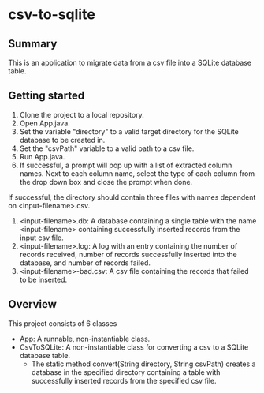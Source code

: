# csv-to-sqlite

## Summary
This is an application to migrate data from a csv file into a SQLite database table.

## Getting started
1) Clone the project to a local repository.
2) Open App.java.
3) Set the variable "directory" to a valid target directory for the SQLite database to be created in.
4) Set the "csvPath" variable to a valid path to a csv file.
5) Run App.java.
6) If successful, a prompt will pop up with a list of extracted column names. Next to each column name, select the type of each column from the drop down box and close the prompt when done.

If successful, the directory should contain three files with names dependent on \<input-filename\>.csv.
1) \<input-filename\>.db: A database containing a single table with the name \<input-filename\> containing successfully inserted records from the input csv file.
2) \<input-filename\>.log: A log with an entry containing the number of records received, number of records successfully inserted into the database, and number of records failed.
3) \<input-filename\>-bad.csv: A csv file containing the records that failed to be inserted.

## Overview
This project consists of 6 classes
- App: A runnable, non-instantiable class.
- CsvToSQLite: A non-instantiable class for converting a csv to a SQLite database table. 
  - The static method convert(String directory, String csvPath) creates a database in the specified directory containing a table with successfully inserted records from the specified csv file.
